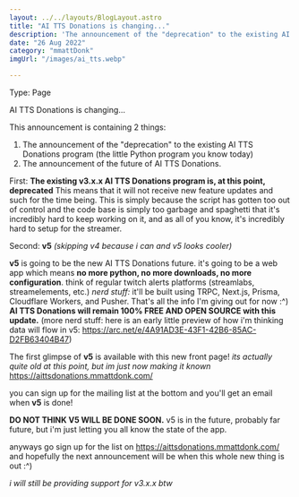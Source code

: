 ```yaml
---
layout: ../../layouts/BlogLayout.astro
title: "AI TTS Donations is changing..."
description: 'The announcement of the "deprecation" to the existing AI TTS Donations program (the little Python program you know today) and of the future of AI TTS Donations.'
date: "26 Aug 2022"
category: "mmattDonk"
imgUrl: "/images/ai_tts.webp"

---
```

Type: Page

AI TTS Donations is changing...

This announcement is containing 2 things:

1. The announcement of the "deprecation" to the existing AI TTS Donations program (the little Python program you know today)
2. The announcement of the future of AI TTS Donations.

First: **The existing v3.x.x AI TTS Donations program is, at this point, deprecated** This means that it will not receive new feature updates and such for the time being. This is simply because the script has gotten too out of control and the code base is simply too garbage and spaghetti that it's incredibly hard to keep working on it, and as all of you know, it's incredibly hard to setup for the streamer.

Second: **v5** _(skipping v4 because i can and v5 looks cooler)_

**v5** is going to be the new AI TTS Donations future. it's going to be a web app which means **no more python, no more downloads, no more configuration**. think of regular twitch alerts platforms (streamlabs, streamelements, etc.) _nerd stuff:_ it'll be built using TRPC, Next.js, Prisma, Cloudflare Workers, and Pusher. That's all the info I'm giving out for now :^)
**AI TTS Donations will remain 100% FREE AND OPEN SOURCE with this update.**
(more nerd stuff: here is an early little preview of how i'm thinking data will flow in v5: <https://arc.net/e/4A91AD3E-43F1-42B6-85AC-D2FB63404B47>)

The first glimpse of **v5** is available with this new front page! _its actually quite old at this point, but im just now making it known_ https://aittsdonations.mmattdonk.com/

you can sign up for the mailing list at the bottom and you'll get an email when **v5** is done!

**DO NOT THINK V5 WILL BE DONE SOON.** v5 is in the future, probably far future, but i'm just letting you all know the state of the app.

anyways go sign up for the list on https://aittsdonations.mmattdonk.com/ and hopefully the next announcement will be when this whole new thing is out :^)

_i will still be providing support for v3.x.x btw_
